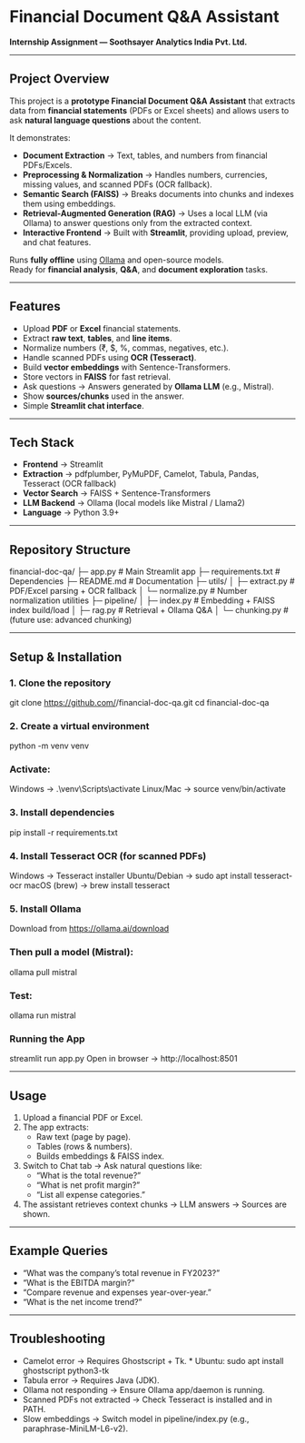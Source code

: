 # Financial Document Q&A Assistant  
**Internship Assignment — Soothsayer Analytics India Pvt. Ltd.**

---

## Project Overview
This project is a **prototype Financial Document Q&A Assistant** that extracts data from **financial statements** (PDFs or Excel sheets) and allows users to ask **natural language questions** about the content.  

It demonstrates:
- **Document Extraction** → Text, tables, and numbers from financial PDFs/Excels.  
- **Preprocessing & Normalization** → Handles numbers, currencies, missing values, and scanned PDFs (OCR fallback).  
- **Semantic Search (FAISS)** → Breaks documents into chunks and indexes them using embeddings.  
- **Retrieval-Augmented Generation (RAG)** → Uses a local LLM (via Ollama) to answer questions only from the extracted context.  
- **Interactive Frontend** → Built with **Streamlit**, providing upload, preview, and chat features.  

Runs **fully offline** using [Ollama](https://ollama.ai) and open-source models.  
Ready for **financial analysis**, **Q&A**, and **document exploration** tasks.  

---

## Features
- Upload **PDF** or **Excel** financial statements.  
- Extract **raw text**, **tables**, and **line items**.  
- Normalize numbers (₹, $, %, commas, negatives, etc.).  
- Handle scanned PDFs using **OCR (Tesseract)**.  
- Build **vector embeddings** with Sentence-Transformers.  
- Store vectors in **FAISS** for fast retrieval.  
- Ask questions → Answers generated by **Ollama LLM** (e.g., Mistral).  
- Show **sources/chunks** used in the answer.  
- Simple **Streamlit chat interface**.  

---

## Tech Stack
- **Frontend** → Streamlit  
- **Extraction** → pdfplumber, PyMuPDF, Camelot, Tabula, Pandas, Tesseract (OCR fallback)  
- **Vector Search** → FAISS + Sentence-Transformers  
- **LLM Backend** → Ollama (local models like Mistral / Llama2)  
- **Language** → Python 3.9+  

---

## Repository Structure
financial-doc-qa/
├─ app.py # Main Streamlit app
├─ requirements.txt # Dependencies
├─ README.md # Documentation
├─ utils/
│ ├─ extract.py # PDF/Excel parsing + OCR fallback
│ └─ normalize.py # Number normalization utilities
├─ pipeline/
│ ├─ index.py # Embedding + FAISS index build/load
│ ├─ rag.py # Retrieval + Ollama Q&A
│ └─ chunking.py # (future use: advanced chunking)

---

## Setup & Installation

### 1. Clone the repository

git clone https://github.com/<your-username>/financial-doc-qa.git
cd financial-doc-qa

### 2. Create a virtual environment
python -m venv venv

### Activate:
Windows → .\venv\Scripts\activate
Linux/Mac → source venv/bin/activate

### 3. Install dependencies

pip install -r requirements.txt

### 4. Install Tesseract OCR (for scanned PDFs)

Windows → Tesseract installer
Ubuntu/Debian → sudo apt install tesseract-ocr
macOS (brew) → brew install tesseract

### 5. Install Ollama

Download from https://ollama.ai/download

### Then pull a model (Mistral):
ollama pull mistral

### Test:
ollama run mistral

### Running the App
streamlit run app.py
Open in browser → http://localhost:8501

---

## Usage

1. Upload a financial PDF or Excel.
2. The app extracts:
      - Raw text (page by page).
      - Tables (rows & numbers).
      - Builds embeddings & FAISS index.
3. Switch to Chat tab → Ask natural questions like:
      - “What is the total revenue?”
      - “What is net profit margin?”
      - “List all expense categories.”
4. The assistant retrieves context chunks → LLM answers → Sources are shown.

---

## Example Queries

- “What was the company’s total revenue in FY2023?”
- “What is the EBITDA margin?”
- “Compare revenue and expenses year-over-year.”
- “What is the net income trend?”

---

## Troubleshooting

- Camelot error → Requires Ghostscript + Tk.
      * Ubuntu: sudo apt install ghostscript python3-tk
- Tabula error → Requires Java (JDK).
- Ollama not responding → Ensure Ollama app/daemon is running.
- Scanned PDFs not extracted → Check Tesseract is installed and in PATH.
- Slow embeddings → Switch model in pipeline/index.py (e.g., paraphrase-MiniLM-L6-v2).
